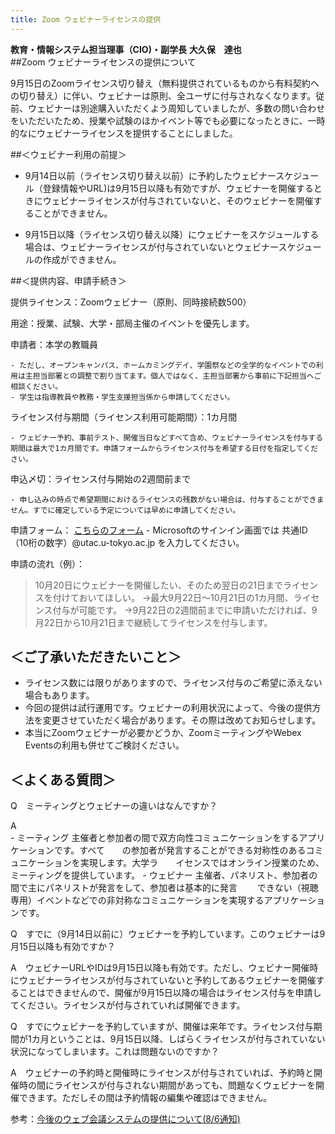 ```yaml
---
title: Zoom ウェビナーライセンスの提供
---
```

**教育・情報システム担当理事（CIO)・副学長** 
**大久保　達也** 
　　　　　　　　　　　　　　　　　　　　　　　　　　　　　　　　　　　　　　　　　　　　　　　　　　　　　　　　　　　　　 
##Zoom ウェビナーライセンスの提供について 

9月15日のZoomライセンス切り替え（無料提供されているものから有料契約への切り替え）に伴い、ウェビナーは原則、全ユーザに付与されなくなります。従前、ウェビナーは別途購入いただくよう周知していましたが、多数の問い合わせをいただいたため、授業や試験のほかイベント等でも必要になったときに、一時的なにウェビナーライセンスを提供することにしました。 

##＜ウェビナー利用の前提＞ 

- 9月14日以前（ライセンス切り替え以前）に予約したウェビナースケジュール（登録情報やURL)は9月15日以降も有効ですが、ウェビナーを開催するときにウェビナーライセンスが付与されていないと、そのウェビナーを開催することができません。 

- 9月15日以降（ライセンス切り替え以降）にウェビナーをスケジュールする場合は、ウェビナーライセンスが付与されていないとウェビナースケジュールの作成ができません。 

 
##＜提供内容、申請手続き＞ 

提供ライセンス：Zoomウェビナー（原則、同時接続数500） 

用途：授業、試験、大学・部局主催のイベントを優先します。 

申請者：本学の教職員 

	- ただし、オープンキャンパス、ホームカミングデイ、学園祭などの全学的なイベントでの利用は主担当部署との調整で割り当てます。個人ではなく、主担当部署から事前に下記担当へご相談ください。 
	- 学生は指導教員や教務・学生支援担当係から申請してください。 

ライセンス付与期間（ライセンス利用可能期間）：1カ月間 

	- ウェビナー予約、事前テスト、開催当日などすべて含め、ウェビナーライセンスを付与する期間は最大で1カ月間です。申請フォームからライセンス付与を希望する日付を指定してください。 

申込〆切：ライセンス付与開始の2週間前まで 

	- 申し込みの時点で希望期間におけるライセンスの残数がない場合は、付与することができません。すでに確定している予定については早めに申請してください。 

申請フォーム： [こちらのフォーム](https://tinyurl.com/yxwvaz5g) 
	- Microsoftのサインイン画面では 共通ID（10桁の数字）@utac.u-tokyo.ac.jp を入力してください。 

申請の流れ（例）： 

> 10月20日にウェビナーを開催したい、そのため翌日の21日までライセンスを付けておいてほしい。 
> →最大9月22日～10月21日の1カ月間、ライセンス付与が可能です。 
> →9月22日の2週間前までに申請いただければ、9月22日から10月21日まで継続してライセンスを付与します。 

## ＜ご了承いただきたいこと＞ 

- ライセンス数には限りがありますので、ライセンス付与のご希望に添えない場合もあります。 
- 今回の提供は試行運用です。ウェビナーの利用状況によって、今後の提供方法を変更させていただく場合があります。その際は改めてお知らせします。 
- 本当にZoomウェビナーが必要かどうか、ZoomミーティングやWebex Eventsの利用も併せてご検討ください。 

## ＜よくある質問＞ 

Q　ミーティングとウェビナーの違いはなんですか？ 

A	
	- ミーティング  主催者と参加者の間で双方向性コミュニケーションをするアプリケーションです。すべて　　の参加者が発言することができる対称性のあるコミュニケーションを実現します。大学ラ　　イセンスではオンライン授業のため、ミーティングを提供しています。 
	- ウェビナー  主催者、パネリスト、参加者の間で主にパネリストが発言をして、参加者は基本的に発言 　　できない（視聴専用）イベントなどでの非対称なコミュニケーションを実現するアプリケーションです。 

Q　すでに（9月14日以前に）ウェビナーを予約しています。このウェビナーは9月15日以降も有効ですか？ 

A　ウェビナーURLやIDは9月15日以降も有効です。ただし、ウェビナー開催時にウェビナーライセンスが付与されていないと予約してあるウェビナーを開催することはできませんので、開催が9月15日以降の場合はライセンス付与を申請してください。ライセンスが付与されていれば開催できます。 

Q　すでにウェビナーを予約していますが、開催は来年です。ライセンス付与期間が1カ月ということは、9月15日以降、しばらくライセンスが付与されていない状況になってしまいます。これは問題ないのですか？ 

A　ウェビナーの予約時と開催時にライセンスが付与されていれば、予約時と開催時の間にライセンスが付与されない期間があっても、問題なくウェビナーを開催できます。ただしその間は予約情報の編集や確認はできません。 

参考：[今後のウェブ会議システムの提供について(8/6通知)](https://utelecon.github.io/notice/webmeetingaccount20200915) 
 